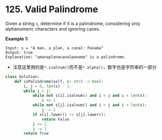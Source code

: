 # 125. Valid Palindrome

Given a string `s`, determine if it is a palindrome, considering only alphanumeric characters and ignoring cases.

 

**Example 1:**

```
Input: s = "A man, a plan, a canal: Panama"
Output: true
Explanation: "amanaplanacanalpanama" is a palindrome.
```



- 注意这里用的是`*.isalnum()`而不是`*.alpha()`，数字也是字符串的一部分

```PYTHON
class Solution:
    def isPalindrome(self, s: str) -> bool:
        i, j = 0, len(s) - 1
        while i < j:
            while not s[i].isalnum() and i < j and i < len(s):
                i += 1
            while not s[j].isalnum() and i < j and i < len(s):
                j -= 1
            if s[i].lower() != s[j].lower():
                return False
            i += 1
            j -= 1
        return True
```

